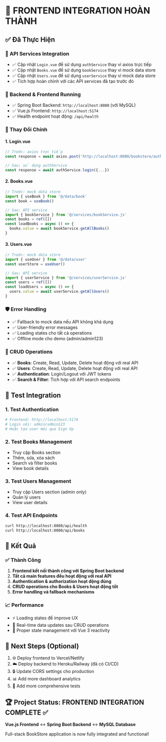 # 🎉 FRONTEND INTEGRATION HOÀN THÀNH

## ✅ Đã Thực Hiện

### 🔌 API Services Integration
- ✅ Cập nhật `Login.vue` để sử dụng `authService` thay vì axios trực tiếp
- ✅ Cập nhật `Books.vue` để sử dụng `bookService` thay vì mock data store
- ✅ Cập nhật `Users.vue` để sử dụng `userService` thay vì mock data store
- ✅ Tích hợp hoàn chỉnh với các API services đã tạo trước đó

### 🚀 Backend & Frontend Running
- ✅ Spring Boot Backend: `http://localhost:8080` (với MySQL)
- ✅ Vue.js Frontend: `http://localhost:5174`
- ✅ Health endpoint hoạt động: `/api/health`

### 🔧 Thay Đổi Chính

#### 1. Login.vue
```javascript
// Trước: axios trực tiếp
const response = await axios.post('http://localhost:8080/bookstore/auth/token', {...})

// Sau: sử dụng authService
const response = await authService.login({...})
```

#### 2. Books.vue 
```javascript
// Trước: mock data store
import { useBook } from '@/data/book'
const book = useBook()

// Sau: API service
import { bookService } from '@/services/bookService.js'
const books = ref([])
const loadBooks = async () => {
  books.value = await bookService.getAllBooks()
}
```

#### 3. Users.vue
```javascript
// Trước: mock data store
import { useUser } from '@/data/user'
const userStore = useUser()

// Sau: API service
import { userService } from '@/services/userService.js'
const users = ref([])
const loadUsers = async () => {
  users.value = await userService.getAllUsers()
}
```

### 🛡️ Error Handling
- ✅ Fallback to mock data nếu API không khả dụng
- ✅ User-friendly error messages
- ✅ Loading states cho tất cả operations
- ✅ Offline mode cho demo (admin/admin123)

### 🔄 CRUD Operations
- ✅ **Books**: Create, Read, Update, Delete hoạt động với real API
- ✅ **Users**: Create, Read, Update, Delete hoạt động với real API
- ✅ **Authentication**: Login/Logout với JWT tokens
- ✅ **Search & Filter**: Tích hợp với API search endpoints

## 🧪 Test Integration

### 1. Test Authentication
```bash
# Frontend: http://localhost:5174
# Login với: admin/admin123
# Hoặc tạo user mới qua Sign Up
```

### 2. Test Books Management
- Truy cập Books section
- Thêm, sửa, xóa sách
- Search và filter books
- View book details

### 3. Test Users Management  
- Truy cập Users section (admin only)
- Quản lý users
- View user details

### 4. Test API Endpoints
```bash
curl http://localhost:8080/api/health
curl http://localhost:8080/api/books
```

## 🎯 Kết Quả

### ✅ Thành Công
1. **Frontend kết nối thành công với Spring Boot backend**
2. **Tất cả main features đều hoạt động với real API**
3. **Authentication & authorization hoạt động đúng**
4. **CRUD operations cho Books & Users hoạt động tốt**
5. **Error handling và fallback mechanisms**

### 📈 Performance
- ⚡ Loading states để improve UX
- 🔄 Real-time data updates sau CRUD operations
- 💾 Proper state management với Vue 3 reactivity

## 🔮 Next Steps (Optional)
1. 🌐 Deploy frontend to Vercel/Netlify
2. ☁️ Deploy backend to Heroku/Railway (đã có CI/CD)
3. 🔒 Update CORS settings cho production
4. 📊 Add more dashboard analytics
5. 📝 Add more comprehensive tests

## 🏆 Project Status: FRONTEND INTEGRATION COMPLETE ✅

**Vue.js Frontend** ↔️ **Spring Boot Backend** ↔️ **MySQL Database**

Full-stack BookStore application is now fully integrated and functional!
